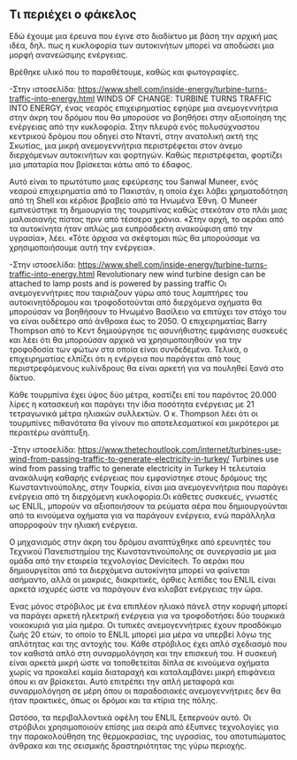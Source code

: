 ## Τι περιέχει ο φάκελος
Εδώ έχουμε μια έρευνα που έγινε στο διαδίκτυο με βάση την αρχική μας ιδέα, δηλ. πως η κυκλοφορία των αυτοκινήτων μπορεί να αποδώσει μια μορφή ανανεώσιμης ενέργειας.

Βρέθηκε υλικό που το παραθέτουμε, καθώς και φωτογραφίες.

-Στην ιστοσελίδα: https://www.shell.com/inside-energy/turbine-turns-traffic-into-energy.html
WINDS OF CHANGE: TURBINE TURNS TRAFFIC INTO ENERGY, ένας νεαρός επιχειρηματίας εφηύρε μια ανεμογεννήτρια στην άκρη του δρόμου που θα μπορούσε να βοηθήσει στην αξιοποίηση της ενέργειας από την κυκλοφορία. Στην πλευρά ενός πολυσύχναστου κεντρικού δρόμου που οδηγεί στο Νταντί, στην ανατολική ακτή της Σκωτίας, μια μικρή ανεμογεννήτρια περιστρέφεται στον άνεμο διερχόμενων αυτοκινήτων και φορτηγών. Καθώς περιστρέφεται, φορτίζει μια μπαταρία που βρίσκεται κάτω από το έδαφος.

Αυτό είναι το πρωτότυπο μιας εφεύρεσης του Sanwal Muneer, ενός νεαρού επιχειρηματία από το Πακιστάν, η οποία έχει λάβει χρηματοδότηση από τη Shell και κέρδισε βραβείο από τα Ηνωμένα Έθνη. Ο Muneer εμπνεύστηκε τη δημιουργία της τουρμπίνας καθώς στεκόταν στο πλάι μιας μαλαισιανής πίστας πριν από τέσσερα χρόνια. «Στην αρχή, το αεράκι από τα αυτοκίνητα ήταν απλώς μια ευπρόσδεκτη ανακούφιση από την υγρασία», λέει. «Τότε άρχισα να σκέφτομαι πώς θα μπορούσαμε να χρησιμοποιήσουμε αυτή την ενέργεια».
 
-Στην ιστοσελίδα: https://www.shell.com/inside-energy/turbine-turns-traffic-into-energy.html
Revolutionary new wind turbine design can be attached to lamp posts and is powered by passing traffic Οι ανεμογεννήτριες που ταιριάζουν γύρω από τους λαμπτήρες του αυτοκινητόδρομου και τροφοδοτούνται από διερχόμενα οχήματα θα μπορούσαν να βοηθήσουν το Ηνωμένο Βασίλειο να επιτύχει τον στόχο του να είναι ουδέτερο από άνθρακα έως το 2050. Ο επιχειρηματίας Barry Thompson από το Κεντ δημιούργησε τις ασυνήθιστης εμφάνισης συσκευές και λέει ότι θα μπορούσαν αρχικά να χρησιμοποιηθούν για την τροφοδοσία των φώτων στα οποία είναι συνδεδεμένα. Τελικά, ο επιχειρηματίας ελπίζει ότι η ενέργεια που παράγεται από τους περιστρεφόμενους κυλίνδρους θα είναι αρκετή για να πουληθεί ξανά στο δίκτυο.

Κάθε τουρμπίνα έχει ύψος δύο μέτρα, κοστίζει επί του παρόντος 20.000 λίρες η κατασκευή και παράγει την ίδια ποσότητα ενέργειας με 21 τετραγωνικά μέτρα ηλιακών συλλεκτών. Ο κ. Thompson λέει ότι οι τουρμπίνες πιθανότατα θα γίνουν πιο αποτελεσματικοί και μικρότεροι με περαιτέρω ανάπτυξη.

-Στην ιστοσελίδα: https://www.thetechoutlook.com/internet/turbines-use-wind-from-passing-traffic-to-generate-electricity-in-turkey/
Turbines use wind from passing traffic to generate electricity in Turkey Η τελευταία ανακάλυψη καθαρής ενέργειας που εμφανίστηκε στους δρόμους της Κωνσταντινούπολης, στην Τουρκία, είναι μια ανεμογεννήτρια που παράγει ενέργεια από τη διερχόμενη κυκλοφορία.Οι κάθετες συσκευές, γνωστές ως ENLIL, μπορούν να αξιοποιήσουν τα ρεύματα αέρα που δημιουργούνται από τα κινούμενα οχήματα για να παράγουν ενέργεια, ενώ παράλληλα απορροφούν την ηλιακή ενέργεια.

Ο μηχανισμός στην άκρη του δρόμου αναπτύχθηκε από ερευνητές του Τεχνικού Πανεπιστημίου της Κωνσταντινούπολης σε συνεργασία με μια ομάδα από την εταιρεία τεχνολογίας Devicitech. Το αεράκι που δημιουργείται από τα διερχόμενα αυτοκίνητα μπορεί να φαίνεται ασήμαντο, αλλά οι μακριές, διακριτικές, όρθιες λεπίδες του ENLIL είναι αρκετά ισχυρές ώστε να παράγουν ένα κιλοβάτ ενέργειας την ώρα.

Ένας μόνος στρόβιλος με ένα επιπλέον ηλιακό πάνελ στην κορυφή μπορεί να παράγει αρκετή ηλεκτρική ενέργεια για να τροφοδοτήσει δύο τουρκικά νοικοκυριά για μία ημέρα.  Οι τυπικές ανεμογεννήτριες έχουν προσδόκιμο ζωής 20 ετών, το οποίο το ENLIL μπορεί μια μέρα να υπερβεί λόγω της απλότητας και της αντοχής του. Κάθε στρόβιλος έχει απλό σχεδιασμό που τον καθιστά απλό στη συναρμολόγηση και την επισκευή του. Η συσκευή είναι αρκετά μικρή ώστε να τοποθετείται δίπλα σε κινούμενα οχήματα χωρίς να προκαλεί καμία διαταραχή και καταλαμβάνει μικρή επιφάνεια όπου κι αν βρίσκεται. Αυτό επιτρέπει την απλή μεταφορά και συναρμολόγηση σε μέρη όπου οι παραδοσιακές ανεμογεννήτριες δεν θα ήταν πρακτικές, όπως οι δρόμοι και τα κτίρια της πόλης.

Ωστόσο, τα περιβαλλοντικά οφέλη του ENLIL ξεπερνούν αυτό. Οι στρόβιλοι χρησιμοποιούν επίσης μια σειρά από έξυπνες τεχνολογίες για την παρακολούθηση της θερμοκρασίας, της υγρασίας, του αποτυπώματος άνθρακα και της σεισμικής δραστηριότητας της γύρω περιοχής.

